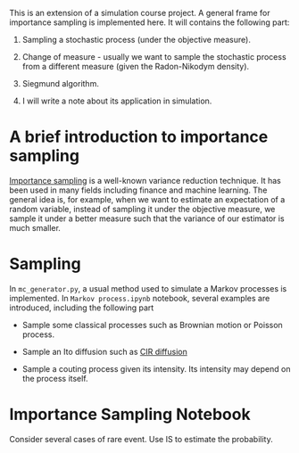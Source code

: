 This is an extension of a simulation course project. A general frame for importance sampling is implemented here. It will contains the following part: 

1. Sampling a stochastic process (under the objective measure). 

2. Change of measure - usually we want to sample the stochastic process from a different measure (given the Radon-Nikodym density).

3. Siegmund algorithm.

4. I will write a note about its application in simulation.

# A brief introduction to importance sampling

[Importance sampling](https://en.wikipedia.org/wiki/Importance_sampling) is a well-known variance reduction technique. It has been used in many fields including finance and machine learning. The general idea is, for example, when we want to estimate an expectation of a random variable, instead of sampling it under the objective measure, we sample it under a better measure such that the variance of our estimator is much smaller.   

# Sampling
In `mc_generator.py`, a usual method used to simulate a Markov processes is implemented. In `Markov process.ipynb` notebook, several examples are introduced, including the following part

* Sample some classical processes such as Brownian motion or Poisson process.

* Sample an Ito diffusion such as [CIR diffusion](https://en.wikipedia.org/wiki/Cox%E2%80%93Ingersoll%E2%80%93Ross_model)

* Sample a couting process given its intensity. Its intensity may depend on the process itself.

# Importance Sampling Notebook
Consider several cases of rare event. Use IS to estimate the probability.
